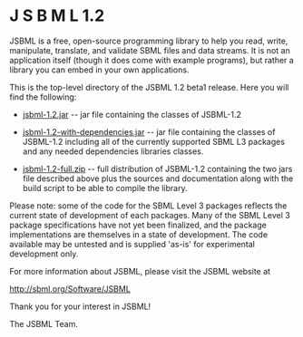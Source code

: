 J S B M L   1.2
=====

JSBML is a free, open-source programming library to help you read, write, manipulate, translate, and validate SBML files and data streams. It is not an application itself (though it does come with example programs), but rather a library you can embed in your own applications.

This is the top-level directory of the JSBML 1.2 beta1 release. Here you will find the following:

* [jsbml-1.2.jar](jsbml-1.2.jar)  -- jar file containing the classes of JSBML-1.2
  
* [jsbml-1.2-with-dependencies.jar](jsbml-1.2-with-dependencies.jar)  -- jar file containing the classes of JSBML-1.2 including all of the currently supported SBML L3 packages and any needed dependencies libraries classes.
  
* [jsbml-1.2-full.zip](jsbml-1.2-full.zip)  -- full distribution of JSBML-1.2 containing the  two jars file described above plus the sources and documentation along with the build script to be able to compile the library.


Please note: some of the code for the SBML Level 3 packages reflects the current state of development of each packages. Many of the SBML Level 3 package specifications have not yet been finalized, and the package implementations are themselves in a state of development. The code available may be untested and is supplied 'as-is' for experimental development only.

For more information about JSBML, please visit the JSBML website at

<http://sbml.org/Software/JSBML>


Thank you for your interest in JSBML!

The JSBML Team.

